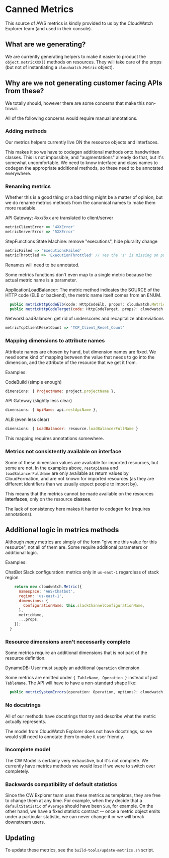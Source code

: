 # Canned Metrics

This source of AWS metrics is kindly provided to us by the CloudWatch Explorer team
(and used in their console).

## What are we generating?

We are currently generating helpers to make it easier to product the `object.metricXXX()`
methods on resources. They will take care of the props (but not of instantiating a
`cloudwatch.Metric` object).

## Why are we not generating customer facing APIs from these?

We totally should, however there are some concerns that make this non-trivial.

All of the following concerns would require manual annotations.

### Adding methods

Our metrics helpers currently live ON the resource objects and interfaces.

This makes it so we have to codegen additional methods onto handwritten classes. This is not
impossible, and "augmentations" already do that, but it's somewhat uncomfortable. We need
to know interface and class names to codegen the appropriate additional methods, so these
need to be annotated everywhere.

### Renaming metrics

Whether this is a good thing or a bad thing might be a matter of opinion, but we
do rename metrics methods from the canonical names to make them more readable.

API Gateway: 4xx/5xx are translated to client/server

```js
metricClientError => '4XXError'
metricServerError => '5XXError'
```

StepFunctions State Machine: remove "executions", hide plurality change

```js
metricFailed => 'ExecutionsFailed'
metricThrottled => 'ExecutionThrottled' // Yes the 's' is missing on purpose!
```

Renames will need to be annotated.

Some metrics functions don't even map to a single metric because the actual
metric name is a parameter.

ApplicationLoadBalancer: The metric method indicates the SOURCE of the
HTTP code (ELB or backend), the metric name itself comes from an ENUM.

```js
  public metricHttpCodeElb(code: HttpCodeElb, props?: cloudwatch.MetricOptions) {
  public metricHttpCodeTarget(code: HttpCodeTarget, props?: cloudwatch.MetricOptions) {
```

NetworkLoadBalancer: get rid of underscores and recapitalize abbreviations

```js
metricTcpClientResetCount => 'TCP_Client_Reset_Count'
```

### Mapping dimensions to attribute names

Attribute names are chosen by hand, but dimension names are fixed. We need some kind
of mapping between the value that needs to go into the dimension, and the attribute
of the resource that we get it from.

Examples:

CodeBuild (simple enough)

```js
dimensions: { ProjectName: project.projectName },
```

API Gateway (slightly less clear)

```js
dimensions: { ApiName: api.restApiName },
```

ALB (even less clear)

```js
dimensions: { LoadBalancer: resource.loadBalancerFullName }
```

This mapping requires annotations somewhere.

### Metrics not consistently available on interface

Some of these dimension values are available for imported resources, but some
are not. In the examples above, `restApiName` and `loadBalancerFullName` are
only available as return values by CloudFormation, and are not known for
imported resources (as they are different identifiers than we usually expect
people to import by).

This means that the metrics cannot be made available on the resources
**interfaces**, only on the resource **classes**.

The lack of consistency here makes it harder to codegen for (requires
annotations).

## Additional logic in metrics methods

Although *many* metrics are simply of the form "give me this value for this resource",
not all of them are. Some require additional parameters or additional logic.

Examples:

ChatBot Slack configuration: metrics only in `us-east-1` regardless of stack region

```js
    return new cloudwatch.Metric({
      namespace: 'AWS/Chatbot',
      region: 'us-east-1',
      dimensions: {
        ConfigurationName: this.slackChannelConfigurationName,
      },
      metricName,
      ...props,
    });
  }
```

### Resource dimensions aren't necessarily complete

Some metrics require an additional dimensions that is not part of the resource
definition.

DynamoDB: User must supply an additional `Operation` dimension

Some metrics are emitted under `{ TableName, Operation }` instead of just `TableName`.
The API will have to have a non-standard shape like:

```js
  public metricSystemErrors(operation: Operation, options?: cloudwatch.MetricOptions): cloudwatch.IMetric {
```

### No docstrings

All of our methods have docstrings that try and describe what the metric actually
represents.

The model from CloudWatch Explorer does not have docstrings, so we would
still need to annotate them to make it user friendly.

### Incomplete model

The CW Model is certainly very exhaustive, but it's not complete. We currently
have metrics methods we would lose if we were to switch over completely.

### Backwards compatibility of default statistics

Since the CW Explorer team uses
these metrics as templates, they are free to change them at any time. For
example, when they decide that a `defaultStatistic` of `Average` should have
been `Sum`, for example. On the other hand, we have a fixed statistic
contract -- once a metric object emits under a particular statistic, we can
never change it or we will break downstream users.


## Updating

To update these metrics, see the `build-tools/update-metrics.sh` script.
